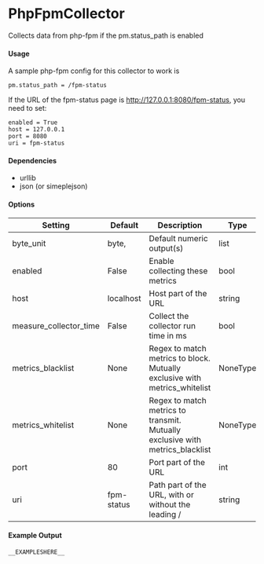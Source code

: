 <!--This file was generated from the python source
Please edit the source to make changes
-->
PhpFpmCollector
=====

Collects data from php-fpm if the pm.status_path is enabled


#### Usage

A sample php-fpm config for this collector to work is

```
pm.status_path = /fpm-status
```

If the URL of the fpm-status page is http://127.0.0.1:8080/fpm-status, you need to set:

```
enabled = True
host = 127.0.0.1
port = 8080
uri = fpm-status
```

#### Dependencies

 * urllib
 * json (or simeplejson)


#### Options

Setting | Default | Description | Type
--------|---------|-------------|-----
byte_unit | byte, | Default numeric output(s) | list
enabled | False | Enable collecting these metrics | bool
host | localhost | Host part of the URL | string
measure_collector_time | False | Collect the collector run time in ms | bool
metrics_blacklist | None | Regex to match metrics to block. Mutually exclusive with metrics_whitelist | NoneType
metrics_whitelist | None | Regex to match metrics to transmit. Mutually exclusive with metrics_blacklist | NoneType
port | 80 | Port part of the URL | int
uri | fpm-status | Path part of the URL, with or without the leading / | string

#### Example Output

```
__EXAMPLESHERE__
```

